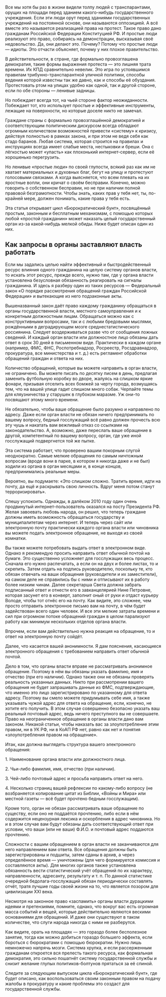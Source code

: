 Все мы хотя бы раз в жизни видели толпу людей с транспарантами, орущих на площади перед зданием какого-нибудь государственного учреждения. Если эти люди орут перед зданиями государственных учреждений на постоянной основе, они называются оппозицией. А всё вместе это называется реализацией права на протест. Такое право дано гражданам Российской Федерации Конституцией РФ. И простые люди реализуют это право, собираясь на демонстрации, высказывая своё недовольство. Да, они делают это. Почему? Потому что простые люди — идиоты. Это отчасти объясняет, почему у них плохое правительство.

В действительности, в стране, где формально провозглашена демократия, такие формы выражения протеста — это лишняя трата времени. Их КПД сравнительно невелик. Это игра по устоявшимся правилам трибунно-транспарантной уличной политики, способы ведения которой известны так же давно, как и способы её обуздания. Протестовать ртом на улицах удобно как одной, так и другой стороне, если по обе стороны — ленивые задницы.   


Но побеждает всегда тот, на чьей стороне фактор неожиданности. Побеждает тот, кто использует простые и эффективные инструменты, лежащие на поверхности, но которые доселе никто не замечал.

Граждане страны с формально провозглашённой демократией и соответствующим политическим дискурсом всегда обладают огромным количеством возможностей привести «систему» к кризису, действуя полностью в рамках закона, и при этом не ведя себя как стадо баранов. Любая система, которая строится на правилах и инструкциях всегда имеет слабые места, нестыковки и бреши. Она с лёгкостью может «упасть» как плохонький интернет-сервер, если её хорошенько перегрузить.

Но ленивые «простые люди» по своей глупости, всякий раз как им не хватает материальных и духовных благ, бегут на улицу и протестуют голосовыми связками. А когда выясняется, что всем плевать на их яростные вопли, они кричат о своём бесправии. Конечно, можно говорить о собственном бесправии, но не при наличии полной правовой безграмотности. Чтобы знать, каких прав у тебя нет, ты, по-крайней мере, должен понимать, какие права у тебя есть.

Эта статья открывает цикл «Бюрократический бунт», посвящённый простым, законным и бесплатным механизмам, с помощью которых любой «простой гражданин» может наказать целый государственный орган из-за какой-нибудь мелкой обиды. Ниже будет описан один из них.

## Как запросы в органы заставляют власть работать

Если мы задались целью найти эффективный и быстродейственный ресурс влияния одного гражданина на целую систему органов власти, то искать этот ресурс, прежде всего, нужно там, где у органа власти установлена безусловная обязанность реагировать на сигналы гражданина. И здесь я разберу один из таких ресурсов — Федеральный закон «О порядке рассмотрения обращений граждан Российской Федерации» и вытекающие из него подзаконные акты.  


Вышеназванный закон даёт право каждому гражданину обращаться в органы государственной власти, местного самоуправления и к конкретным должностным лицам. Обращаться можно как с конструктивными вопросами, так и с любыми бредовыми мыслями, рождёнными в деградирующем мозге среднестатистического россиянина. Следует воздерживаться разве что от сообщения ложных сведений. И каждый орган власти или должностное лицо обязаны дать ответ в срок 30 дней в письменном виде. Практически в каждом органе (например, ФМС, ФНС, Роспотребнадзор, Росреестр, Росздравнадзор, прокуратура, все министерства и т. д.) есть регламент обработки обращений граждан и ответа на них.  


Количество обращений, которые вы можете направить в орган власти, не ограничено. Вы можете писать по десятку писем в день, предлагая заменить футбольную коробку во дворе, жалуясь на слишком яркие фонари, призывая отселить всех бомжей за черту города, возмущаясь тем, что на вашей улице гадит слишком много собак. Черпайте темы для кляузничества у старушек в глубоком маразме. Уж они-то посвящают этому много времени.  


Не обязательно, чтобы ваше обращение было разумно и направлено по адресу. Даже если орган власти не обязан ничего предпринимать по вашему вопросу, бедный госслужащий всё равно должен прочесть всю эту чушь и накатать вам вежливый отказ со ссылками на законодательство. А, возможно, даже переслать ваше обращение в другой, компетентный по вашему вопросу, орган, где уже иной госслужащий подвергнется той же пытке.

Эта система работает, что проверено вашим покорным слугой неоднократно. Самые мелкие обращения по самым ничтожным вопросам (вроде вони в парке, в котором я никогда даже и не был) ходили из органа в орган месяцами и, в конце концов, предпринимались реальные меры.  


Вероятно, вы подумаете: «Это слишком сложно. Тратить время, идти на почту, да ещё и раскрывать свою личность. Вдруг меня потом станут терроризировать».   


Спешу успокоить. Однажды, в далёком 2010 году один очень продвинутый интернет-пользователь оказался на посту Президента РФ. Желая завоевать любовь народа, он решил, что теперь граждане должны иметь возможность обращаться государству и муниципалитетам через интернет. И теперь через сайт или электронную почту практически каждого органа власти или чиновника вы можете подать электронное обращение, не выходя из своей комнатки.  


Вы также можете потребовать выдать ответ в электронном виде. Однако я рекомендую просить направить ответ обычной почтой на бумаге. Это существенно усложняет для госслужащих весь процесс. Сначала его нужно распечатать, а если он на двух и более листах, то и скрепить. Затем отдать на подпись руководителю, поскольку те, кто обязан отвечать на ваши обращения (руководители и их заместители), на самом деле не справились бы с ними и отписывают их в работу более низким чинам. Далее секретарша Света должна забрать подписанный ответ и отнести его в завканцелярией Нине Петровне, которая засунет его в конверт, заполнит оный от руки и отдаст курьеру Володе, чтобы тот отнёс его на почту. Как видите, это сложнее, чем просто отправить электронное письмо вам на почту, в чём будет задействован всего один человек. И все эти мелкие затраты времени и сил при огромном потоке обращений граждан в целом парализуют работу как минимум нескольких отделов органа власти.  


Впрочем, если вам действительно нужна реакция на обращение, то и ответ на электронную почту сойдёт.  


Далее, что касается вашей анонимности. Я дам пояснения, касающиеся электронного обращения с требованием направить ответ обычной почтой.   


Дело в том, что органы власти вправе не рассматривать анонимное обращение. Поэтому в нём вы обязаны указать фамилию, имя и отчество (при его наличии). Однако также они не обязаны проверять реальность указанных данных. Никто при рассмотрении вашего обращения не будет запрашивать данные из ФМС, подтверждающие, что именно это лицо зарегистрировано по указанному для ответа адресу. Поэтому вы смело можете придумывать себе имя, а также указывать чужой адрес для ответа на обращение, если, конечно, не хотите его получить. В этом случае совершенно безопасно указать ваш реальный почтовый адрес, ведь ничего преступного вы не совершаете. Право на неограниченное обращение в органы власти дано вам законом. Никакой статьи, чтобы наказать вас за злоупотребление этим правом, ни в УК РФ, ни в КоАП РФ нет, равно как нет и понятия «злоупотребления правом на обращение».  


Итак, как должна выглядеть структура вашего электронного обращения:

1\. Наименование органа власти или должностного лица.

2\. Чьи-либо фамилия, имя, отчество (при наличии).

3\. Чей-либо почтовый адрес и просьба направить ответ на него.

4\. Несколько страниц вашей рефлексии по какому-либо вопросу (не возбраняется копирование цитат из Библии, «Войны и Мира» или местной газеты — всё будет прочтено бедным госслужащим).

Кроме того, орган не обязан рассматривать ваше обращение по существу, если оно не поддаётся прочтению, либо если в нём содержится нецензурная лексика и оскорбления в адрес чиновника. Но и в этом случае вам будут обязаны дать соответствующий ответ при условии, что ваши (или не ваши) Ф.И.О. и почтовый адрес поддаются прочтению.  


Сложности с вашим обращением в орган власти не заканчиваются для него направлением вам ответа. Все обращения должны быть зарегистрированы и подшиты, затем сданы в архив, а через определённое время — уничтожены (для чего формируется комиссия и составляются акты). Для многих органов также установлена обязанность вести статистический учёт обращений по их характеру, направленности, адресанту, результату и т. п. По данной статистике очередной бедолага-госслужащий обязан периодически составлять отчёт, тратя лучшие годы своей жизни на то, что является позором для цивилизации XXI века.

Несмотря на законное право «заспамить» органы власти дурацкими идеями и претензиями, помните, однако, что вокруг вас есть огромная масса событий и вещей, которые действительно являются вескими основаниями для обращений. И даже они существуют в таком количестве, что слуги народа никогда с ними не разберутся.  


Как видите, орать на площадях — это гораздо более бесполезное занятие, тогда как можно добиться гораздо большего эффекта, если бороться с бюрократами с помощью бюрократии. Нужно лишь немножечко напрячь мозги. Система хрупка, и если рассерженным гражданам откроется вся прелесть такого ресурса, как формальная демократия, это сильно пошатнёт систему государственной службы и снизит желание глупых политиков-болтунов прятаться за её спиной.  


Следите за следующим выпуском цикла «Бюрократический бунт», где будет описано, как воспользоваться своим законным правом на подачу жалобы в прокуратуру и какие проблемы это создаст для государственной службы.  

